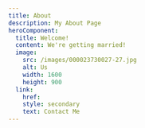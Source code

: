 ```yaml
---
title: About
description: My About Page
heroComponent:
  title: Welcome!
  content: We're getting married!
  image:
    src: /images/000023730027-27.jpg
    alt: Us
    width: 1600
    height: 900
  link:
    href:
    style: secondary
    text: Contact Me
---
```

